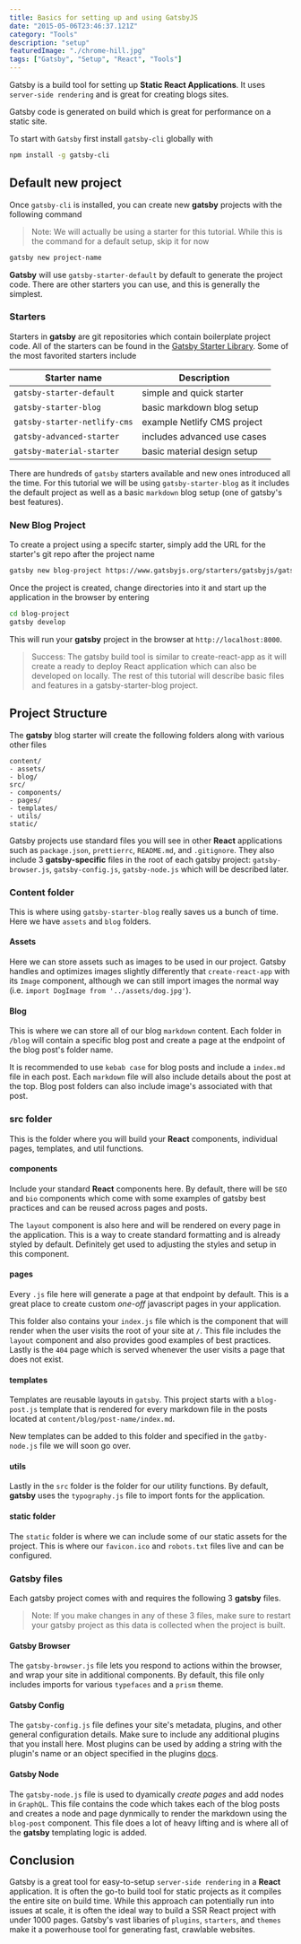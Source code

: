 ```yaml
---
title: Basics for setting up and using GatsbyJS
date: "2015-05-06T23:46:37.121Z"
category: "Tools"
description: "setup"
featuredImage: "./chrome-hill.jpg"
tags: ["Gatsby", "Setup", "React", "Tools"]
---
```


Gatsby is a build tool for setting up **Static React Applications**. It uses `server-side rendering` and is great for creating blogs sites.  
    
Gatsby code is generated on build which is great for performance on a static site.  
  
To start with `Gatsby` first install `gatsby-cli` globally with

```bash
npm install -g gatsby-cli
```

## Default new project

Once `gatsby-cli` is installed, you can create new **gatsby** projects with the following command 

> Note: We will actually be using a starter for this tutorial. While this is the command for a default setup, skip it for now

```bash
gatsby new project-name
```

**Gatsby** will use `gatsby-starter-default` by default to generate the project code. There are other starters you can use, and this is generally the simplest.

### Starters

Starters in **gatsby** are git repositories which contain boilerplate project code. All of the starters can be found in the [Gatsby Starter Library](https://www.gatsbyjs.org/starters/). Some of the most favorited starters include

| Starter name                 | Description                 |
| ---------------------------- | --------------------------- |
| `gatsby-starter-default`     | simple and quick starter    |
| `gatsby-starter-blog`        | basic markdown blog setup   |
| `gatsby-starter-netlify-cms` | example Netlify CMS project |
| `gatsby-advanced-starter`    | includes advanced use cases |
| `gatsby-material-starter`    | basic material design setup |

There are hundreds of `gatsby` starters available and new ones introduced all the time. For this tutorial we will be using `gatsby-starter-blog` as it includes the default project as well as a basic `markdown` blog setup (one of gatsby's best features).

### New Blog Project

To create a project using a specifc starter, simply add the URL for the starter's git repo after the project name

```bash
gatsby new blog-project https://www.gatsbyjs.org/starters/gatsbyjs/gatsby-starter-blog/
```

Once the project is created, change directories into it and start up the application in the browser by entering

```bash
cd blog-project
gatsby develop
```

This will run your **gatsby** project in the browser at `http://localhost:8000`.

> Success: The gatsby build tool is similar to create-react-app as it will create a ready to deploy React application which can also be developed on locally. The rest of this tutorial will describe basic files and features in a gatsby-starter-blog project.

## Project Structure

The **gatsby** blog starter will create the following folders along with various other files

```
content/
- assets/
- blog/
src/
- components/
- pages/
- templates/
- utils/
static/
```

Gatsby projects use standard files you will see in other **React** applications such as `package.json`, `prettierrc`, `README.md`, and `.gitignore`. They also include 3 **gatsby-specific** files in the root of each gatsby project: `gatsby-browser.js`, `gatsby-config.js`, `gatsby-node.js` which will be described later.

### Content folder
This is where using `gatsby-starter-blog` really saves us a bunch of time. Here we have `assets` and `blog` folders.

#### Assets
Here we can store assets such as images to be used in our project. Gatsby handles and optimizes images slightly differently that `create-react-app` with its `Image` component, although we can still import images the normal way (i.e. `import DogImage from '../assets/dog.jpg'`). 

#### Blog
This is where we can store all of our blog `markdown` content. Each folder in `/blog` will contain a specific blog post and create a page at the endpoint of the blog post's folder name.
  
It is recommended to use `kebab case` for blog posts and include a `index.md` file in each post. Each `markdown` file will also include details about the post at the top. Blog post folders can also include image's associated with that post.

### src folder
This is the folder where you will build your **React** components, individual pages, templates, and util functions.

#### components
Include your standard **React** components here. By default, there will be `SEO` and `bio` components which come with some examples of gatsby best practices and can be reused across pages and posts. 
  
The `layout` component is also here and will be rendered on every page in the application. This is a way to create standard formatting and is already styled by default. Definitely get used to adjusting the styles and setup in this component.

#### pages
Every `.js` file here will generate a page at that endpoint by default. This is a great place to create custom *one-off* javascript pages in your application.

This folder also contains your `index.js` file which is the component that will render when the user visits the root of your site at `/`. This file includes the `layout` component and also provides good examples of best practices. Lastly is the `404` page which is served whenever the user visits a page that does not exist.

#### templates
Templates are reusable layouts in `gatsby`. This project starts with a `blog-post.js` template that is rendered for every markdown file in the posts located at `content/blog/post-name/index.md`. 

New templates can be added to this folder and specified in the `gatby-node.js` file we will soon go over.

#### utils
Lastly in the `src` folder is the folder for our utility functions. By default, **gatsby** uses the `typography.js` file to import fonts for the application.

#### static folder
The `static` folder is where we can include some of our static assets for the project. This is where our `favicon.ico` and `robots.txt` files live and can be configured.

### Gatsby files
Each gatsby project comes with and requires the following 3 **gatsby** files.

> Note: If you make changes in any of these 3 files, make sure to restart your gatsby project as this data is collected when the project is built.

#### Gatsby Browser
The `gatsby-browser.js` file lets you respond to actions within the browser, and wrap your site in additional components. By default, this file only includes imports for various `typefaces` and a `prism` theme.  

#### Gatsby Config
The `gatsby-config.js` file defines your site's metadata, plugins, and other general configuration details. Make sure to include any additional plugins that you install here. Most plugins can be used by adding a string with the plugin's name or an object specified in the plugins [docs](https://www.gatsbyjs.org/plugins/).

#### Gatsby Node
The `gatsby-node.js` file is used to dyamically *create pages* and add nodes in `GraphQL`. This file contains the code which takes each of the blog posts and creates a node and page dynmically to render the markdown using the `blog-post` component. This file does a lot of heavy lifting and is where all of the **gatsby** templating logic is added. 

## Conclusion
Gatsby is a great tool for easy-to-setup `server-side rendering` in a **React** application. It is often the go-to build tool for static projects as it compiles the entire site on build time. While this approach can potentially run into issues at scale, it is often the ideal way to build a SSR React project with under 1000 pages. Gatsby's vast libaries of `plugins`, `starters`, and `themes` make it a powerhouse tool for generating fast, crawlable websites.